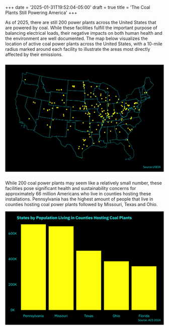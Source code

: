 +++
date = '2025-01-31T19:52:04-05:00'
draft = true
title = 'The Coal Plants Still Powering America'
+++

As of 2025, there are still 200 power plants across the United States that are powered by coal. While these facilities fulfill the important purpose of balancing electrical loads, their negative impacts on both human health and the environment are well documented. The map below visualizes the location of active coal power plants across the United States, with a 10-mile radius marked around each facility to illustrate the areas most directly affected by their emissions.

![Map](map.png)

While 200 coal power plants may seem like a relatively small number, these facilities pose significant health and sustainability concerns for approximately 66 million Americans who live in counties hosting these installations. Pennsylvania has the highest amount of people that live in counties hosting coal power plants followed by Missouri, Texas and Ohio.

![Chart](chart.png)